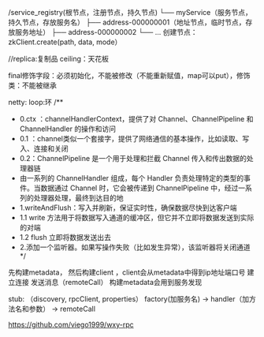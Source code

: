 /service_registry(根节点，注册节点，持久节点)
└── myService（服务节点，持久节点，存放服务名）
├── address-000000001（地址节点，临时节点，存放服务地址）
├── address-000000002
└── ...
创建节点：zkClient.create(path, data, mode）

//replica:复制品
ceiling：天花板

final修饰字段：必须初始化，不能被修改（不能重新赋值，map可以put），修饰类：不能被继承

netty:
loop:环
/**
 * 0.ctx ：channelHandlerContext，提供了对 Channel、ChannelPipeline 和 ChannelHandler 的操作和访问
 * 0.1 ：channel类似一个套接字，提供了网络通信的基本操作，比如读取、写入、连接和关闭
 * 0.2：ChannelPipeline 是一个用于处理和拦截 Channel 传入和传出数据的处理器链
 * 由一系列的 ChannelHandler 组成，每个 Handler 负责处理特定的类型的事件。当数据通过 Channel 时，它会被传递到 ChannelPipeline 中，经过一系列的处理器处理，最终到达目的地
 * 1.writeAndFlush：写入并刷新，保证实时性，确保数据尽快到达客户端
 * 1.1 write 方法用于将数据写入通道的缓冲区，但它并不立即将数据发送到实际的对端
 * 1.2 flush 立即将数据发送出去
 * 2.添加一个监听器。如果写操作失败（比如发生异常），该监听器将关闭通道
 */

先构建metadata， 然后构建client ，client会从metadata中得到ip地址端口号 建立连接 发送消息（remoteCall）
构建metadata会用到服务发现

stub:  （discovery, rpcClient, properties） factory(加服务名) ->  handler（加方法名和参数）  -> remoteCall

https://github.com/viego1999/wxy-rpc